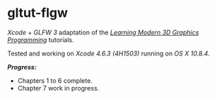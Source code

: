 gltut-flgw
==========

*Xcode* + *GLFW 3* adaptation of the [*Learning Modern 3D Graphics Programming*](http://www.arcsynthesis.org/gltut/) tutorials.

Tested and working on *Xcode 4.6.3 (4H1503)* running on *OS X 10.8.4*.

***Progress:***
  - Chapters 1 to 6 complete.
  - Chapter 7 work in progress.

